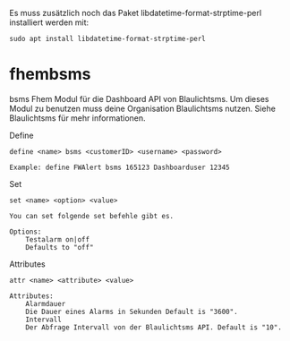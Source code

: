 Es muss zusätzlich noch das Paket libdatetime-format-strptime-perl installiert werden mit:

    sudo apt install libdatetime-format-strptime-perl


# fhembsms
bsms Fhem Modul für die Dashboard API von Blaulichtsms. Um dieses Modul zu benutzen muss deine Organisation Blaulichtsms nutzen. Siehe Blaulichtsms für mehr informationen. 

Define

    define <name> bsms <customerID> <username> <password>

    Example: define FWAlert bsms 165123 Dashboarduser 12345


Set

    set <name> <option> <value>

    You can set folgende set befehle gibt es.

    Options:
        Testalarm on|off
        Defaults to "off"


Attributes

    attr <name> <attribute> <value>

    Attributes:
        Alarmdauer
        Die Dauer eines Alarms in Sekunden Default is "3600".
        Intervall
        Der Abfrage Intervall von der Blaulichtsms API. Default is "10".
